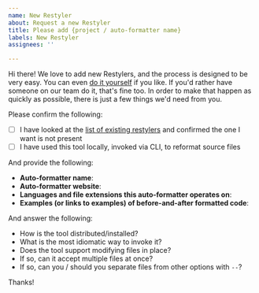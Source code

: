 ```yaml
---
name: New Restyler
about: Request a new Restyler
title: Please add {project / auto-formatter name}
labels: New Restyler
assignees: ''

---
```


Hi there! We love to add new Restylers, and the process is designed to be very easy. You can even [do it yourself](https://github.com/restyled-io/restyled.io/wiki/Adding-a-Restyler) if you like. If you'd rather have someone on our team do it, that's fine too. In order to make that happen as quickly as possible, there is just a few things we'd need from you.

Please confirm the following:

- [ ] I have looked at the [list of existing restylers](https://docs.restyled.io/available-restylers/) and confirmed the one I want is not present
- [ ] I have used this tool locally, invoked via CLI, to reformat source files

And provide the following:

- **Auto-formatter name**:
- **Auto-formatter website**:
- **Languages and file extensions this auto-formatter operates on**:
- **Examples (or links to examples) of before-and-after formatted code**:

And answer the following:

- How is the tool distributed/installed?
- What is the most idiomatic way to invoke it?
- Does the tool support modifying files in place?
- If so, can it accept multiple files at once?
- If so, can you / should you separate files from other options with `--`?

Thanks!
